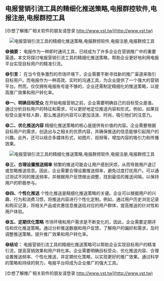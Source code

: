 ## **电报营销引流工具的精细化推送策略,电报群控软件,电报注册,电报群控工具**

[😍想了解推广相关软件的朋友请登录 http://www.vst.tw](http://www.vst.tw)

 <center><img src="https://vst.tw/MP4/tuiguang/png/2.png" alt="电报营销引流工具的精细化推送策略,电报群控软件,电报注册,电报群控工具"></center>

**😄摘要：**
电报作为一种即时通讯工具，已经成为了许多企业在营销推广中的重要渠道。本文将探讨电报营销引流工具的精细化推送策略，帮助企业更好地利用电报平台实现目标用户的精准引流。

**😄引言：**
在当今竞争激烈的市场环境下，企业需要不断寻找新的推广渠道来吸引目标用户。而电报作为一种高效、实时的沟通工具，为企业提供了一个强大的营销平台。然而，仅仅拥有电报账号是不够的，企业还需制定精细化的推送策略，以提高推广效果和用户转化率。

**😄一、明确目标受众**
在开始电报营销之前，企业需要明确自己的目标受众是谁。通过分析目标用户的特征和需求，可以更好地定位推送内容和形式。例如，如果目标受众是年轻人群，那么推送的内容可以更加活泼、时尚，吸引他们的注意力。

**😄二、优化推送内容**
精细化推送策略的核心是提供有价值的内容。企业需要根据目标用户的需求，创造出与之相关的优质内容，并确保推送的信息能够引起用户的兴趣。此外，还可以结合多媒体形式，如图片、视频等，增加内容的吸引力和传播效果。

 <center><img src="https://vst.tw/MP4/tuiguang/png/1.png" alt="电报营销引流工具的精细化推送策略,电报群控软件,电报注册,电报群控工具"></center>

**😄三、合理设置推送频率**
频繁的推送可能会让用户感到厌烦，从而导致用户退订或忽略推送信息。因此，企业需要合理设置推送频率，避免过度打扰用户。可以通过测试不同的推送频率，并根据用户反馈做出调整，找到最佳的推送间隔，以保持用户的积极参与。

**😄四、个性化推送**
个性化推送是精细化推送策略的关键。企业可以根据用户的兴趣、行为和消费习惯，将推送内容进行个性化定制。例如，通过用户历史浏览记录和购买记录，将相关产品或优惠信息推送给对应的用户群体，提高推送的针对性和用户体验。

**😄五、定期优化策略**
市场环境和用户需求是不断变化的，因此，企业需要定期评估和优化推送策略。通过分析推送数据和用户反馈，了解用户的偏好和需求，及时调整推送策略，提升推广效果和用户转化率。

**😄结论：**
电报营销引流工具的精细化推送策略可以帮助企业实现目标用户的精准引流，提高营销效果和用户转化率。企业需要明确目标受众、优化推送内容、合理设置推送频率、个性化推送，并定期优化策略，以实现更好的推广效果。通过科学的策略和持续的努力，电报平台将成为企业推广的强大工具。

[😍想了解推广相关软件的朋友请登录 http://www.vst.tw](http://www.vst.tw)



